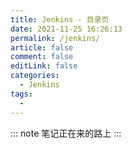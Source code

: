 ```yaml
---
title: Jenkins - 目录页
date: 2021-11-25 16:26:13
permalink: /jenkins/
article: false
comment: false
editLink: false
categories:
  - Jenkins
tags: 
  - 
---
```


::: note 
笔记正在来的路上
:::